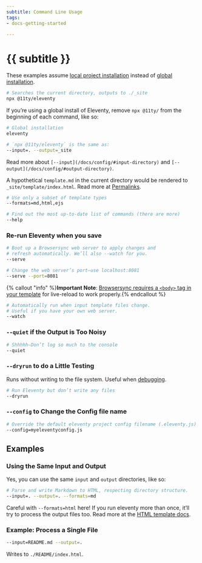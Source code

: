 ```yaml
---
subtitle: Command Line Usage
tags:
- docs-getting-started

---
```

# {{ subtitle }}

These examples assume [local project installation](/docs/getting-started/) instead of [global installation](/docs/global-installation/).

```bash
# Searches the current directory, outputs to ./_site
npx @11ty/eleventy
```

If you’re using a global install of Eleventy, remove `npx @11ty/` from the beginning of each command, like so:

```bash
# Global installation
eleventy
```

<div data-preprefix-npxeleventy="last">

```bash
# `npx @11ty/eleventy` is the same as:
--input=. --output=_site
```

Read more about `[--input](/docs/config/#input-directory)` and `[--output](/docs/config/#output-directory)`.

A hypothetical `template.md` in the current directory would be rendered to `_site/template/index.html`. Read more at [Permalinks](/docs/permalinks/).

```bash
# Use only a subset of template types
--formats=md,html,ejs
```

```bash
# Find out the most up-to-date list of commands (there are more)
--help
```

### Re-run Eleventy when you save

```bash
# Boot up a Browsersync web server to apply changes and
# refresh automatically. We’ll also --watch for you.
--serve
```

```bash
# Change the web server’s port—use localhost:8081
--serve --port=8081
```

{% callout "info" %}<strong>Important Note</strong>: <a href="https://browsersync.io/docs/#requirements">Browsersync requires a <code>&lt;body&gt;</code> tag in your template</a> for live-reload to work properly.{% endcallout %}

```bash
# Automatically run when input template files change.
# Useful if you have your own web server.
--watch
```

### `--quiet` if the Output is Too Noisy

```bash
# Shhhhh—Don’t log so much to the console
--quiet
```

### `--dryrun` to do a Little Testing

Runs without writing to the file system. Useful when [debugging](/docs/debugging/).

```bash
# Run Eleventy but don’t write any files
--dryrun
```

### `--config` to Change the Config file name

```bash
# Override the default eleventy project config filename (.eleventy.js)
--config=myeleventyconfig.js
```

## Examples

### Using the Same Input and Output

Yes, you can use the same `input` and `output` directories, like so:

```bash
# Parse and write Markdown to HTML, respecting directory structure.
--input=. --output=. --formats=md
```

<div class="elv-callout elv-callout-warn">Careful with <code>--formats=html</code> here! If you run eleventy more than once, it’ll try to process the output files too. Read more at the <a href="/docs/languages/html/#using-the-same-input-and-output-directories">HTML template docs</a>.

### Example: Process a Single File

```bash
--input=README.md --output=.
```

Writes to `./README/index.html`.

</div>
